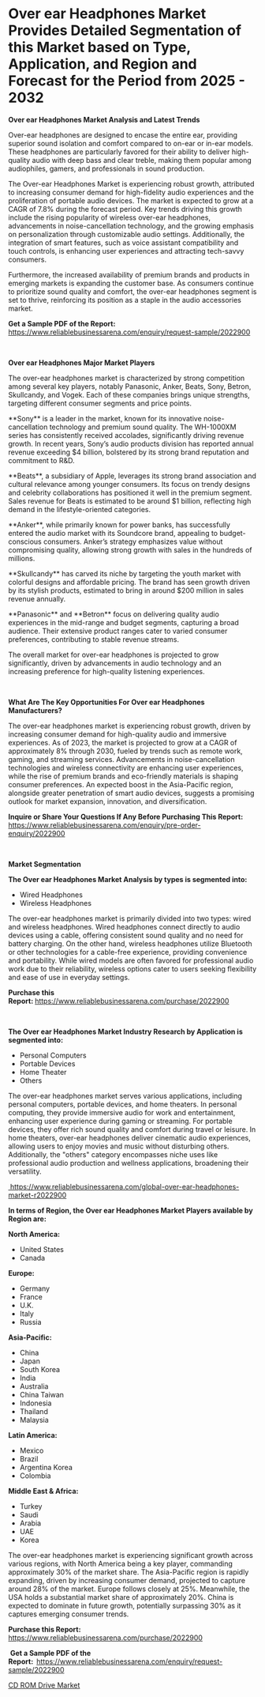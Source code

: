 <p><h1>Over ear Headphones Market Provides Detailed Segmentation of this Market based on Type, Application, and Region and Forecast for the Period from 2025 - 2032</h1></p><p><strong>Over ear Headphones Market Analysis and Latest Trends</strong></p>
<p><p>Over-ear headphones are designed to encase the entire ear, providing superior sound isolation and comfort compared to on-ear or in-ear models. These headphones are particularly favored for their ability to deliver high-quality audio with deep bass and clear treble, making them popular among audiophiles, gamers, and professionals in sound production.</p><p>The Over-ear Headphones Market is experiencing robust growth, attributed to increasing consumer demand for high-fidelity audio experiences and the proliferation of portable audio devices. The market is expected to grow at a CAGR of 7.8% during the forecast period. Key trends driving this growth include the rising popularity of wireless over-ear headphones, advancements in noise-cancellation technology, and the growing emphasis on personalization through customizable audio settings. Additionally, the integration of smart features, such as voice assistant compatibility and touch controls, is enhancing user experiences and attracting tech-savvy consumers.</p><p>Furthermore, the increased availability of premium brands and products in emerging markets is expanding the customer base. As consumers continue to prioritize sound quality and comfort, the over-ear headphones segment is set to thrive, reinforcing its position as a staple in the audio accessories market.</p></p>
<p><strong>Get a Sample PDF of the Report:&nbsp;</strong> <a href="https://www.reliablebusinessarena.com/enquiry/request-sample/2022900?utm_campaign=1948&utm_medium=2&utm_source=Github&utm_content=ia&utm_term=11022025&utm_id=over-ear-headphones">https://www.reliablebusinessarena.com/enquiry/request-sample/2022900</a></p>
<p>&nbsp;</p>
<p><strong>Over ear Headphones Major Market Players</strong></p>
<p><p>The over-ear headphones market is characterized by strong competition among several key players, notably Panasonic, Anker, Beats, Sony, Betron, Skullcandy, and Vogek. Each of these companies brings unique strengths, targeting different consumer segments and price points.</p><p>**Sony** is a leader in the market, known for its innovative noise-cancellation technology and premium sound quality. The WH-1000XM series has consistently received accolades, significantly driving revenue growth. In recent years, Sony’s audio products division has reported annual revenue exceeding $4 billion, bolstered by its strong brand reputation and commitment to R&D.</p><p>**Beats**, a subsidiary of Apple, leverages its strong brand association and cultural relevance among younger consumers. Its focus on trendy designs and celebrity collaborations has positioned it well in the premium segment. Sales revenue for Beats is estimated to be around $1 billion, reflecting high demand in the lifestyle-oriented categories.</p><p>**Anker**, while primarily known for power banks, has successfully entered the audio market with its Soundcore brand, appealing to budget-conscious consumers. Anker’s strategy emphasizes value without compromising quality, allowing strong growth with sales in the hundreds of millions.</p><p>**Skullcandy** has carved its niche by targeting the youth market with colorful designs and affordable pricing. The brand has seen growth driven by its stylish products, estimated to bring in around $200 million in sales revenue annually. </p><p>**Panasonic** and **Betron** focus on delivering quality audio experiences in the mid-range and budget segments, capturing a broad audience. Their extensive product ranges cater to varied consumer preferences, contributing to stable revenue streams.</p><p>The overall market for over-ear headphones is projected to grow significantly, driven by advancements in audio technology and an increasing preference for high-quality listening experiences.</p></p>
<p>&nbsp;</p>
<p><strong>What Are The Key Opportunities For Over ear Headphones Manufacturers?</strong></p>
<p><p>The over-ear headphones market is experiencing robust growth, driven by increasing consumer demand for high-quality audio and immersive experiences. As of 2023, the market is projected to grow at a CAGR of approximately 8% through 2030, fueled by trends such as remote work, gaming, and streaming services. Advancements in noise-cancellation technologies and wireless connectivity are enhancing user experiences, while the rise of premium brands and eco-friendly materials is shaping consumer preferences. An expected boost in the Asia-Pacific region, alongside greater penetration of smart audio devices, suggests a promising outlook for market expansion, innovation, and diversification.</p></p>
<p><strong>Inquire or Share Your Questions If Any Before Purchasing This Report:</strong> <a href="https://www.reliablebusinessarena.com/enquiry/pre-order-enquiry/2022900?utm_campaign=1948&utm_medium=2&utm_source=Github&utm_content=ia&utm_term=11022025&utm_id=over-ear-headphones">https://www.reliablebusinessarena.com/enquiry/pre-order-enquiry/2022900</a></p>
<p>&nbsp;</p>
<p><strong>Market Segmentation</strong></p>
<p><strong>The Over ear Headphones Market Analysis by types is segmented into:</strong></p>
<p><ul><li>Wired Headphones</li><li>Wireless Headphones</li></ul></p>
<p><p>The over-ear headphones market is primarily divided into two types: wired and wireless headphones. Wired headphones connect directly to audio devices using a cable, offering consistent sound quality and no need for battery charging. On the other hand, wireless headphones utilize Bluetooth or other technologies for a cable-free experience, providing convenience and portability. While wired models are often favored for professional audio work due to their reliability, wireless options cater to users seeking flexibility and ease of use in everyday settings.</p></p>
<p><strong>Purchase this Report:&nbsp;</strong><a href="https://www.reliablebusinessarena.com/purchase/2022900?utm_campaign=1948&utm_medium=2&utm_source=Github&utm_content=ia&utm_term=11022025&utm_id=over-ear-headphones">https://www.reliablebusinessarena.com/purchase/2022900</a></p>
<p>&nbsp;</p>
<p><strong>The Over ear Headphones Market Industry Research by Application is segmented into:</strong></p>
<p><ul><li>Personal Computers</li><li>Portable Devices</li><li>Home Theater</li><li>Others</li></ul></p>
<p><p>The over-ear headphones market serves various applications, including personal computers, portable devices, and home theaters. In personal computing, they provide immersive audio for work and entertainment, enhancing user experience during gaming or streaming. For portable devices, they offer rich sound quality and comfort during travel or leisure. In home theaters, over-ear headphones deliver cinematic audio experiences, allowing users to enjoy movies and music without disturbing others. Additionally, the "others" category encompasses niche uses like professional audio production and wellness applications, broadening their versatility.</p></p>
<p><a href="https://www.reliablebusinessarena.com/global-over-ear-headphones-market-r2022900?utm_campaign=1948&utm_medium=2&utm_source=Github&utm_content=ia&utm_term=11022025&utm_id=over-ear-headphones">&nbsp;https://www.reliablebusinessarena.com/global-over-ear-headphones-market-r2022900</a></p>
<p><strong>In terms of Region, the Over ear Headphones Market Players available by Region are:</strong></p>
<p>
    <p> <strong> North America: </strong>
        <ul>
            <li>United States</li>
            <li>Canada</li>
        </ul>
        </p> 
    <p> <strong> Europe: </strong>
        <ul>
            <li>Germany</li>
            <li>France</li>
            <li>U.K.</li>
            <li>Italy</li>
            <li>Russia</li>
        </ul>
        </p> 
    <p> <strong> Asia-Pacific: </strong>
        <ul>
            <li>China</li>
            <li>Japan</li>
            <li>South Korea</li>
            <li>India</li>
            <li>Australia</li>
            <li>China Taiwan</li>
            <li>Indonesia</li>
            <li>Thailand</li>
            <li>Malaysia</li>
        </ul>
        </p> 
    <p> <strong> Latin America: </strong>
        <ul>
            <li>Mexico</li>
            <li>Brazil</li>
            <li>Argentina Korea</li>
            <li>Colombia</li>
        </ul>
        </p> 
    <p> <strong> Middle East & Africa: </strong>
        <ul>
            <li>Turkey</li>
            <li>Saudi</li>
            <li>Arabia</li>
            <li>UAE</li>
            <li>Korea</li>
        </ul>
    </p>
    </p>
<p><p>The over-ear headphones market is experiencing significant growth across various regions, with North America being a key player, commanding approximately 30% of the market share. The Asia-Pacific region is rapidly expanding, driven by increasing consumer demand, projected to capture around 28% of the market. Europe follows closely at 25%. Meanwhile, the USA holds a substantial market share of approximately 20%. China is expected to dominate in future growth, potentially surpassing 30% as it captures emerging consumer trends.</p></p>
<p><strong>Purchase this Report: </strong><a href="https://www.reliablebusinessarena.com/purchase/2022900?utm_campaign=1948&utm_medium=2&utm_source=Github&utm_content=ia&utm_term=11022025&utm_id=over-ear-headphones">https://www.reliablebusinessarena.com/purchase/2022900</a></p>
<p>&nbsp;<strong>Get a Sample PDF of the Report:&nbsp;&nbsp;</strong><a href="https://www.reliablebusinessarena.com/enquiry/request-sample/2022900?utm_campaign=1948&utm_medium=2&utm_source=Github&utm_content=ia&utm_term=11022025&utm_id=over-ear-headphones">https://www.reliablebusinessarena.com/enquiry/request-sample/2022900</a></p>
<p><strong></strong></p>
<p><p><a href="https://github.com/rahu1506/Market-Research-Report-List-6/blob/main/cd-rom-drive-market.md?utm_campaign=1948&utm_medium=2&utm_source=Github&utm_content=ia&utm_term=11022025&utm_id=over-ear-headphones">CD ROM Drive Market</a></p></p>